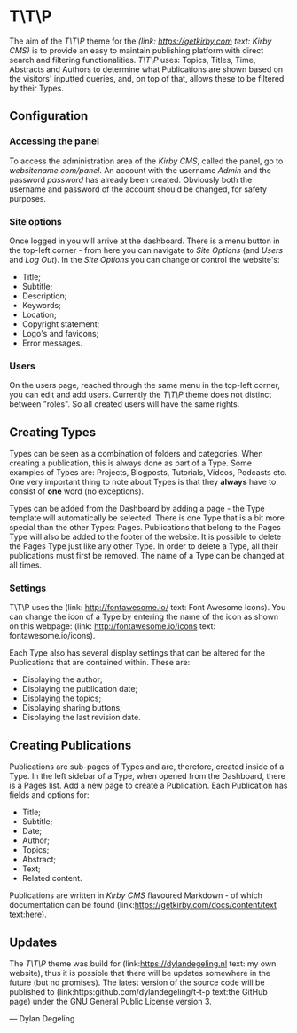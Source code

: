 # T\T\P

The aim of the *T\T\P* theme for the *(link: https://getkirby.com text: Kirby CMS)* is to provide an easy to maintain publishing platform with direct search and filtering functionalities. *T\T\P* uses: Topics, Titles, Time, Abstracts and Authors to determine what Publications are shown based on the visitors' inputted queries, and, on top of that, allows these to be filtered by their Types.

## Configuration
### Accessing the panel
To access the administration area of the *Kirby CMS*, called the panel, go to *websitename.com/panel*. An account with the username *Admin* and the password *password* has already been created. Obviously both the username and password of the account should be changed, for safety purposes.

### Site options
Once logged in you will arrive at the dashboard. There is a menu button in the top-left corner - from here you can navigate to *Site Options* (and *Users* and *Log Out*). In the *Site Options* you can change or control the website's:

- Title;
- Subtitle;
- Description;
- Keywords;
- Location;
- Copyright statement;
- Logo's and favicons;
- Error messages.

### Users
On the users page, reached through the same menu in the top-left corner, you can edit and add users. Currently the *T\T\P* theme does not distinct between "roles". So all created users will have the same rights.

## Creating Types
Types can be seen as a combination of folders and categories. When creating a publication, this is always done as part of a Type. Some examples of Types are: Projects, Blogposts, Tutorials, Videos, Podcasts etc. One very important thing to note about Types is that they **always** have to consist of **one** word (no exceptions).

Types can be added from the Dashboard by adding a page - the Type template will automatically be selected. There is one Type that is a bit more special than the other Types: Pages.  Publications that belong to the Pages Type will also be added to the footer of the website. It is possible to delete the Pages Type just like any other Type. In order to delete a Type, all their publications must first be removed. The name of a Type can be changed at all times.

### Settings
T\T\P uses the (link: http://fontawesome.io/ text: Font Awesome Icons). You can change the icon of a Type by entering the name of the icon as shown on this webpage: (link: http://fontawesome.io/icons text: fontawesome.io/icons).

Each Type also has several display settings that can be altered for the Publications that are contained within. These are:

- Displaying the author;
- Displaying the publication date;
- Displaying the topics;
- Displaying sharing buttons;
- Displaying the last revision date.

## Creating Publications
Publications are sub-pages of Types and are, therefore, created inside of a Type. In the left sidebar of a Type, when opened from the Dashboard, there is a Pages list. Add a new page to create a Publication. Each Publication has fields and options for:

- Title;
- Subtitle;
- Date;
- Author;
- Topics;
- Abstract;
- Text;
- Related content.

Publications are written in *Kirby CMS* flavoured Markdown -  of which documentation can be found (link:https://getkirby.com/docs/content/text text:here).

## Updates
The *T\T\P* theme was build for (link:https://dylandegeling.nl text: my own website), thus it is possible that there will be updates somewhere in the future (but no promises). The latest version of the source code will be published to (link:https:github.com/dylandegeling/t-t-p text:the GitHub page) under the GNU General Public License version 3.

— Dylan Degeling